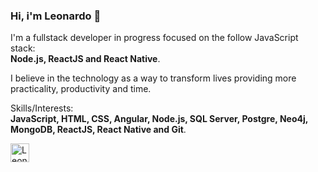 ### Hi, i'm Leonardo :rocket:

I'm a fullstack developer in progress focused on the follow JavaScript stack: </br>
<strong>Node.js, ReactJS and React Native</strong>.

I believe in the technology as a way to transform lives providing more practicality, productivity and time.

Skills/Interests: </br>
<strong>JavaScript, HTML, CSS, Angular, Node.js, SQL Server, Postgre, Neo4j, MongoDB, ReactJS, React Native and Git</strong>.

<a href="https://www.linkedin.com/in/leonardo-santos-438b64121/" target="blank"><img align="center" src="https://cdn.jsdelivr.net/npm/simple-icons@3.0.1/icons/linkedin.svg" alt="Leonardo Santos" height="30" width="30" /></a>

